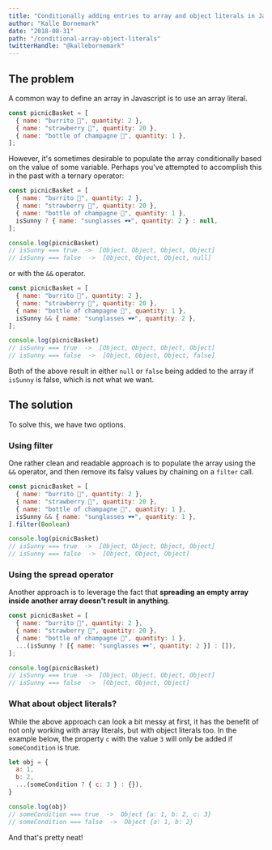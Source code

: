```yaml
---
title: "Conditionally adding entries to array and object literals in Javascript"
author: "Kalle Bornemark"
date: "2018-08-31"
path: "/conditional-array-object-literals"
twitterHandle: "@kallebornemark"
---
```


## The problem

A common way to define an array in Javascript is to use an array literal.

```js
const picnicBasket = [
  { name: "burrito 🥙", quantity: 2 },
  { name: "strawberry 🍓", quantity: 20 },
  { name: "bottle of champagne 🍾", quantity: 1 },
];
```

However, it's sometimes desirable to populate the array conditionally based on the value of some variable. Perhaps you've attempted to accomplish this in the past with a ternary operator:

```js
const picnicBasket = [
  { name: "burrito 🥙", quantity: 2 },
  { name: "strawberry 🍓", quantity: 20 },
  { name: "bottle of champagne 🍾", quantity: 1 },
  isSunny ? { name: "sunglasses 🕶", quantity: 2 } : null,
];

console.log(picnicBasket)
// isSunny === true  ->  [Object, Object, Object, Object]
// isSunny === false  ->  [Object, Object, Object, null]
```

or with the `&&` operator.

```js
const picnicBasket = [
  { name: "burrito 🥙", quantity: 2 },
  { name: "strawberry 🍓", quantity: 20 },
  { name: "bottle of champagne 🍾", quantity: 1 },
  isSunny && { name: "sunglasses 🕶", quantity: 2 },
];

console.log(picnicBasket)
// isSunny === true  ->  [Object, Object, Object, Object]
// isSunny === false  ->  [Object, Object, Object, false]
```

Both of the above result in either `null` or `false` being added to the array if `isSunny` is false, which is not what we want.

## The solution

To solve this, we have two options.

### Using filter

One rather clean and readable approach is to populate the array using the `&&` operator, and then remove its falsy values by chaining on a `filter` call.

```js
const picnicBasket = [
  { name: "burrito 🥙", quantity: 2 },
  { name: "strawberry 🍓", quantity: 20 },
  { name: "bottle of champagne 🍾", quantity: 1 },
  isSunny && { name: "sunglasses 🕶", quantity: 1 },
].filter(Boolean)

console.log(picnicBasket)
// isSunny === true  ->  [Object, Object, Object, Object]
// isSunny === false  ->  [Object, Object, Object]
```

### Using the spread operator

Another approach is to leverage the fact that **spreading an empty array inside another array doesn't result in anything**.

```js
const picnicBasket = [
  { name: "burrito 🥙", quantity: 2 },
  { name: "strawberry 🍓", quantity: 20 },
  { name: "bottle of champagne 🍾", quantity: 1 },
  ...(isSunny ? [{ name: "sunglasses 🕶", quantity: 2 }] : []),
];

console.log(picnicBasket)
// isSunny === true  ->  [Object, Object, Object, Object]
// isSunny === false  ->  [Object, Object, Object]
```

### What about object literals?

While the above approach can look a bit messy at first, it has the benefit of not only working with array literals, but with object literals too. In the example below, the property `c` with the value `3` will only be added if `someCondition` is true.

```js
let obj = {
  a: 1,
  b: 2,
  ...(someCondition ? { c: 3 } : {}),
}

console.log(obj)
// someCondition === true  ->  Object {a: 1, b: 2, c: 3}
// someCondition === false  ->  Object {a: 1, b: 2}
```

And that's pretty neat!

